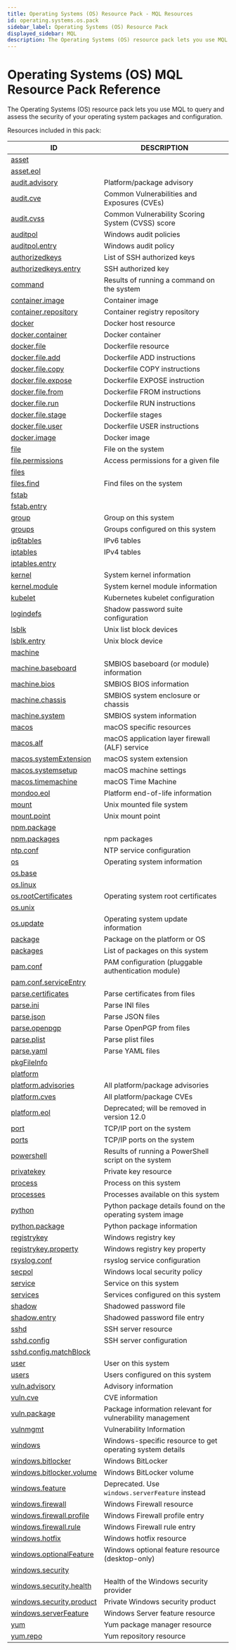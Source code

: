 ```yaml
---
title: Operating Systems (OS) Resource Pack - MQL Resources
id: operating.systems.os.pack
sidebar_label: Operating Systems (OS) Resource Pack
displayed_sidebar: MQL
description: The Operating Systems (OS) resource pack lets you use MQL to query and assess the security of your operating system packages and configuration.
---
```


# Operating Systems (OS) MQL Resource Pack Reference

The Operating Systems (OS) resource pack lets you use MQL to query and assess the security of your operating system packages and configuration.

Resources included in this pack:

| ID                                                      | DESCRIPTION                                                |
| ------------------------------------------------------- | ---------------------------------------------------------- |
| [asset](asset.md)                                       |                                                            |
| [asset.eol](asset.eol.md)                               |                                                            |
| [audit.advisory](audit.advisory.md)                     | Platform/package advisory                                  |
| [audit.cve](audit.cve.md)                               | Common Vulnerabilities and Exposures (CVEs)                |
| [audit.cvss](audit.cvss.md)                             | Common Vulnerability Scoring System (CVSS) score           |
| [auditpol](auditpol.md)                                 | Windows audit policies                                     |
| [auditpol.entry](auditpol.entry.md)                     | Windows audit policy                                       |
| [authorizedkeys](authorizedkeys.md)                     | List of SSH authorized keys                                |
| [authorizedkeys.entry](authorizedkeys.entry.md)         | SSH authorized key                                         |
| [command](command.md)                                   | Results of running a command on the system                 |
| [container.image](container.image.md)                   | Container image                                            |
| [container.repository](container.repository.md)         | Container registry repository                              |
| [docker](docker.md)                                     | Docker host resource                                       |
| [docker.container](docker.container.md)                 | Docker container                                           |
| [docker.file](docker.file.md)                           | Dockerfile resource                                        |
| [docker.file.add](docker.file.add.md)                   | Dockerfile ADD instructions                                |
| [docker.file.copy](docker.file.copy.md)                 | Dockerfile COPY instructions                               |
| [docker.file.expose](docker.file.expose.md)             | Dockerfile EXPOSE instruction                              |
| [docker.file.from](docker.file.from.md)                 | Dockerfile FROM instructions                               |
| [docker.file.run](docker.file.run.md)                   | Dockerfile RUN instructions                                |
| [docker.file.stage](docker.file.stage.md)               | Dockerfile stages                                          |
| [docker.file.user](docker.file.user.md)                 | Dockerfile USER instructions                               |
| [docker.image](docker.image.md)                         | Docker image                                               |
| [file](file.md)                                         | File on the system                                         |
| [file.permissions](file.permissions.md)                 | Access permissions for a given file                        |
| [files](files.md)                                       |                                                            |
| [files.find](files.find.md)                             | Find files on the system                                   |
| [fstab](fstab.md)                                       |                                                            |
| [fstab.entry](fstab.entry.md)                           |                                                            |
| [group](group.md)                                       | Group on this system                                       |
| [groups](groups.md)                                     | Groups configured on this system                           |
| [ip6tables](ip6tables.md)                               | IPv6 tables                                                |
| [iptables](iptables.md)                                 | IPv4 tables                                                |
| [iptables.entry](iptables.entry.md)                     |                                                            |
| [kernel](kernel.md)                                     | System kernel information                                  |
| [kernel.module](kernel.module.md)                       | System kernel module information                           |
| [kubelet](kubelet.md)                                   | Kubernetes kubelet configuration                           |
| [logindefs](logindefs.md)                               | Shadow password suite configuration                        |
| [lsblk](lsblk.md)                                       | Unix list block devices                                    |
| [lsblk.entry](lsblk.entry.md)                           | Unix block device                                          |
| [machine](machine.md)                                   |                                                            |
| [machine.baseboard](machine.baseboard.md)               | SMBIOS baseboard (or module) information                   |
| [machine.bios](machine.bios.md)                         | SMBIOS BIOS information                                    |
| [machine.chassis](machine.chassis.md)                   | SMBIOS system enclosure or chassis                         |
| [machine.system](machine.system.md)                     | SMBIOS system information                                  |
| [macos](macos.md)                                       | macOS specific resources                                   |
| [macos.alf](macos.alf.md)                               | macOS application layer firewall (ALF) service             |
| [macos.systemExtension](macos.systemextension.md)       | macOS system extension                                     |
| [macos.systemsetup](macos.systemsetup.md)               | macOS machine settings                                     |
| [macos.timemachine](macos.timemachine.md)               | macOS Time Machine                                         |
| [mondoo.eol](mondoo.eol.md)                             | Platform end-of-life information                           |
| [mount](mount.md)                                       | Unix mounted file system                                   |
| [mount.point](mount.point.md)                           | Unix mount point                                           |
| [npm.package](npm.package.md)                           |                                                            |
| [npm.packages](npm.packages.md)                         | npm packages                                               |
| [ntp.conf](ntp.conf.md)                                 | NTP service configuration                                  |
| [os](os.md)                                             | Operating system information                               |
| [os.base](os.base.md)                                   |                                                            |
| [os.linux](os.linux.md)                                 |                                                            |
| [os.rootCertificates](os.rootcertificates.md)           | Operating system root certificates                         |
| [os.unix](os.unix.md)                                   |                                                            |
| [os.update](os.update.md)                               | Operating system update information                        |
| [package](package.md)                                   | Package on the platform or OS                              |
| [packages](packages.md)                                 | List of packages on this system                            |
| [pam.conf](pam.conf.md)                                 | PAM configuration (pluggable authentication module)        |
| [pam.conf.serviceEntry](pam.conf.serviceentry.md)       |                                                            |
| [parse.certificates](parse.certificates.md)             | Parse certificates from files                              |
| [parse.ini](parse.ini.md)                               | Parse INI files                                            |
| [parse.json](parse.json.md)                             | Parse JSON files                                           |
| [parse.openpgp](parse.openpgp.md)                       | Parse OpenPGP from files                                   |
| [parse.plist](parse.plist.md)                           | Parse plist files                                          |
| [parse.yaml](parse.yaml.md)                             | Parse YAML files                                           |
| [pkgFileInfo](pkgfileinfo.md)                           |                                                            |
| [platform](platform.md)                                 |                                                            |
| [platform.advisories](platform.advisories.md)           | All platform/package advisories                            |
| [platform.cves](platform.cves.md)                       | All platform/package CVEs                                  |
| [platform.eol](platform.eol.md)                         | Deprecated; will be removed in version 12.0                |
| [port](port.md)                                         | TCP/IP port on the system                                  |
| [ports](ports.md)                                       | TCP/IP ports on the system                                 |
| [powershell](powershell.md)                             | Results of running a PowerShell script on the system       |
| [privatekey](privatekey.md)                             | Private key resource                                       |
| [process](process.md)                                   | Process on this system                                     |
| [processes](processes.md)                               | Processes available on this system                         |
| [python](python.md)                                     | Python package details found on the operating system image |
| [python.package](python.package.md)                     | Python package information                                 |
| [registrykey](registrykey.md)                           | Windows registry key                                       |
| [registrykey.property](registrykey.property.md)         | Windows registry key property                              |
| [rsyslog.conf](rsyslog.conf.md)                         | rsyslog service configuration                              |
| [secpol](secpol.md)                                     | Windows local security policy                              |
| [service](service.md)                                   | Service on this system                                     |
| [services](services.md)                                 | Services configured on this system                         |
| [shadow](shadow.md)                                     | Shadowed password file                                     |
| [shadow.entry](shadow.entry.md)                         | Shadowed password file entry                               |
| [sshd](sshd.md)                                         | SSH server resource                                        |
| [sshd.config](sshd.config.md)                           | SSH server configuration                                   |
| [sshd.config.matchBlock](sshd.config.matchblock.md)     |                                                            |
| [user](user.md)                                         | User on this system                                        |
| [users](users.md)                                       | Users configured on this system                            |
| [vuln.advisory](vuln.advisory.md)                       | Advisory information                                       |
| [vuln.cve](vuln.cve.md)                                 | CVE information                                            |
| [vuln.package](vuln.package.md)                         | Package information relevant for vulnerability management  |
| [vulnmgmt](vulnmgmt.md)                                 | Vulnerability Information                                  |
| [windows](windows.md)                                   | Windows-specific resource to get operating system details  |
| [windows.bitlocker](windows.bitlocker.md)               | Windows BitLocker                                          |
| [windows.bitlocker.volume](windows.bitlocker.volume.md) | Windows BitLocker volume                                   |
| [windows.feature](windows.feature.md)                   | Deprecated. Use `windows.serverFeature` instead            |
| [windows.firewall](windows.firewall.md)                 | Windows Firewall resource                                  |
| [windows.firewall.profile](windows.firewall.profile.md) | Windows Firewall profile entry                             |
| [windows.firewall.rule](windows.firewall.rule.md)       | Windows Firewall rule entry                                |
| [windows.hotfix](windows.hotfix.md)                     | Windows hotfix resource                                    |
| [windows.optionalFeature](windows.optionalfeature.md)   | Windows optional feature resource (desktop-only)           |
| [windows.security](windows.security.md)                 |                                                            |
| [windows.security.health](windows.security.health.md)   | Health of the Windows security provider                    |
| [windows.security.product](windows.security.product.md) | Private Windows security product                           |
| [windows.serverFeature](windows.serverfeature.md)       | Windows Server feature resource                            |
| [yum](yum.md)                                           | Yum package manager resource                               |
| [yum.repo](yum.repo.md)                                 | Yum repository resource                                    |
